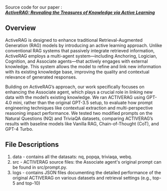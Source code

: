 Source code for our paper :  
***[ActiveRAG: Revealing the Treasures of Knowledge via Active Learning](https://arxiv.org/abs/2402.13547)***

## Overview

ActiveRAG is designed to enhance traditional Retrieval-Augmented Generation (RAG) models by introducing an active learning approach. Unlike conventional RAG systems that passively integrate retrieved information, ActiveRAG employs a multi-agent system—including Anchoring, Logician, Cognition, and Associate agents—that actively engages with external knowledge. This system allows the model to refine and link new information with its existing knowledge base, improving the quality and contextual relevance of generated responses.

Building on ActiveRAG’s approach, our work specifically focuses on enhancing the Associate agent, which plays a crucial role in linking new data with the model’s existing knowledge. We ran ACTIVERAG using GPT-4.0 mini, rather than the original GPT-3.5 setup, to evaluate how prompt engineering techniques like contextual extraction and multi-perspective reasoning impact performance. We tested two modified prompts on the Natural Questions (NQ) and TriviaQA datasets, comparing ACTIVERAG’s results with baseline models like Vanilla RAG, Chain-of-Thought (CoT), and GPT-4 Turbo.

## File Descriptions

1. data - contains all the datasats: nq, popqa, triviaqa, webq.
2. src - ACTIVERAG source files: the Associate agent's original prompt can be found in src/prompt.py.
3. logs - contains JSON files documenting the detailed performance of the original ACTIVERAG on various datasets and retrieval settings (e.g., top-5 and top-10)

